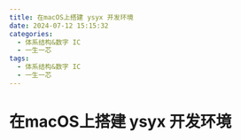 ```yaml
---
title: 在macOS上搭建 ysyx 开发环境
date: 2024-07-12 15:15:32
categories:
  - 体系结构&数字 IC
  - 一生一芯
tags:
  - 体系结构&数字 IC
  - 一生一芯
---
```


# 在macOS上搭建 ysyx 开发环境